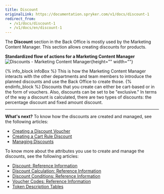 ```yaml
---
title: Discount
originalLink: https://documentation.spryker.com/v1/docs/discount-1
redirect_from:
  - /v1/docs/discount-1
  - /v1/docs/en/discount-1
---
```


The **Discount** section in the Back Office is mostly used by the Marketing Content Manager.
This section allows creating discounts for products.

**Standardized flow of actions for a Marketing Content Manager**
![Discounts - Marketing Content Manager](https://spryker.s3.eu-central-1.amazonaws.com/docs/User+Guides/Back+Office+User+Guides/Discount/discounts-section.png){height="" width=""}

{% info_block infoBox %}
This is how the Marketing Content Manager interacts with the other departments and team members to introduce the planned discounts and use the Back Office to create those.
{% endinfo_block %}
Discounts that you create can either be cart-based or in the form of vouchers. Also, discounts can be set to be "exclusive."
In terms of the way a discount is calculated, there are two types of discounts: the percentage discount and fixed amount discount.

* * *
**What's next?**
To know how the discounts are created and managed, see the following articles:
* [Creating a Discount Voucher](/docs/scos/dev/user-guides/201811.0/back-office-user-guide/discount/creating-a-discount/creating-a-discount-voucher.html)
* [Creating a Cart Rule Discount](/docs/scos/dev/user-guides/201811.0/back-office-user-guide/discount/creating-a-discount/creating-a-cart-rule-discount.html)
* [Managing Discounts](/docs/scos/dev/user-guides/201811.0/back-office-user-guide/discount/managing-discounts.html)

To know more about the attributes you use to create and manage the discounts, see the following articles:
* [Discount: Reference Information](/docs/scos/dev/user-guides/201811.0/back-office-user-guide/discount/references/discount-reference-information.html)
* [Discount Calculation: Reference Information](/docs/scos/dev/user-guides/201811.0/back-office-user-guide/discount/references/discount-calculation-reference-information.html)
* [Discount Conditions: Reference Information](/docs/scos/dev/user-guides/201811.0/back-office-user-guide/discount/references/discount-conditions-reference-information.html)
* [Voucher Codes: Reference Information](/docs/scos/dev/user-guides/201811.0/back-office-user-guide/discount/references/voucher-codes-reference-information.html)
* [Token Description Tables](/docs/scos/dev/user-guides/201811.0/back-office-user-guide/discount/references/token-description-tables.html)
